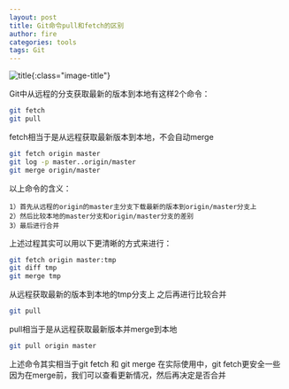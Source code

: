 ```yaml
---
layout: post
title: Git命令pull和fetch的区别
author: fire
categories: tools 
tags: Git
---
```


![title](https://sideproject.cn/images/title/title_003.jpg){:class="image-title"}

Git中从远程的分支获取最新的版本到本地有这样2个命令：

```bash
git fetch
git pull
```

fetch相当于是从远程获取最新版本到本地，不会自动merge

```bash
git fetch origin master
git log -p master..origin/master
git merge origin/master
```

以上命令的含义：

```
1）首先从远程的origin的master主分支下载最新的版本到origin/master分支上
2）然后比较本地的master分支和origin/master分支的差别
3）最后进行合并
```

上述过程其实可以用以下更清晰的方式来进行：

```bash
git fetch origin master:tmp
git diff tmp 
git merge tmp
```

从远程获取最新的版本到本地的tmp分支上
之后再进行比较合并

```bash
git pull
```

pull相当于是从远程获取最新版本并merge到本地

```bash
git pull origin master
```

上述命令其实相当于git fetch 和 git merge
在实际使用中，git fetch更安全一些
因为在merge前，我们可以查看更新情况，然后再决定是否合并

